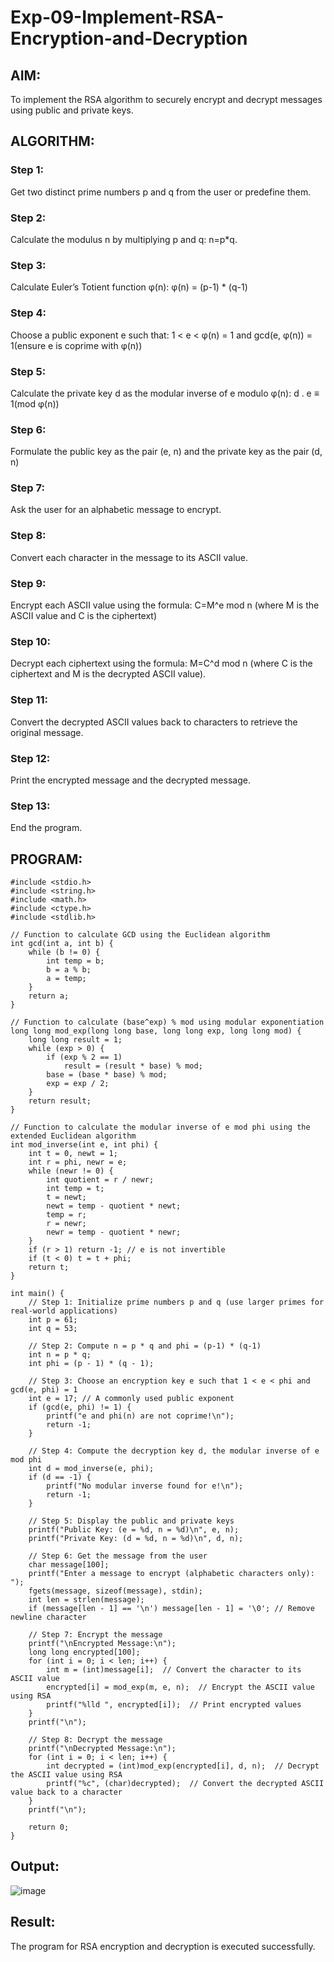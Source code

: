 # Exp-09-Implement-RSA-Encryption-and-Decryption

## AIM:

To implement the RSA algorithm to securely encrypt and decrypt messages using public and private keys.

## ALGORITHM:

### Step 1: 
Get two distinct prime numbers p and q from the user or predefine them. 
### Step 2: 
Calculate the modulus n by multiplying p and q: n=p*q.
### Step 3:
Calculate Euler’s Totient function φ(n): φ(n) = (p-1) * (q-1)
### Step 4:
Choose a public exponent e such that: 1 < e < φ(n) = 1 and gcd(e, φ(n)) = 1(ensure e is coprime with φ(n))
### Step 5:
Calculate the private key d as the modular inverse of e modulo φ(n): d . e ≡ 1(mod φ(n))
### Step 6:
Formulate the public key as the pair (e, n) and the private key as the pair (d, n)
### Step 7:
Ask the user for an alphabetic message to encrypt.
### Step 8:
Convert each character in the message to its ASCII value.
### Step 9:
Encrypt each ASCII value using the formula: C=M^e mod n (where M is the ASCII value and C is the ciphertext)
### Step 10:
Decrypt each ciphertext using the formula: M=C^d mod n (where C is the ciphertext and M is the decrypted ASCII value).
### Step 11:
Convert the decrypted ASCII values back to characters to retrieve the original message. 
### Step 12:
Print the encrypted message and the decrypted message.
### Step 13:
End the program.

## PROGRAM:
```
#include <stdio.h>
#include <string.h>
#include <math.h>
#include <ctype.h>
#include <stdlib.h>

// Function to calculate GCD using the Euclidean algorithm
int gcd(int a, int b) {
    while (b != 0) {
        int temp = b;
        b = a % b;
        a = temp;
    }
    return a;
}

// Function to calculate (base^exp) % mod using modular exponentiation
long long mod_exp(long long base, long long exp, long long mod) {
    long long result = 1;
    while (exp > 0) {
        if (exp % 2 == 1)
            result = (result * base) % mod;
        base = (base * base) % mod;
        exp = exp / 2;
    }
    return result;
}

// Function to calculate the modular inverse of e mod phi using the extended Euclidean algorithm
int mod_inverse(int e, int phi) {
    int t = 0, newt = 1;
    int r = phi, newr = e;
    while (newr != 0) {
        int quotient = r / newr;
        int temp = t;
        t = newt;
        newt = temp - quotient * newt;
        temp = r;
        r = newr;
        newr = temp - quotient * newr;
    }
    if (r > 1) return -1; // e is not invertible
    if (t < 0) t = t + phi;
    return t;
}

int main() {
    // Step 1: Initialize prime numbers p and q (use larger primes for real-world applications)
    int p = 61;
    int q = 53;
    
    // Step 2: Compute n = p * q and phi = (p-1) * (q-1)
    int n = p * q;
    int phi = (p - 1) * (q - 1);

    // Step 3: Choose an encryption key e such that 1 < e < phi and gcd(e, phi) = 1
    int e = 17; // A commonly used public exponent
    if (gcd(e, phi) != 1) {
        printf("e and phi(n) are not coprime!\n");
        return -1;
    }

    // Step 4: Compute the decryption key d, the modular inverse of e mod phi
    int d = mod_inverse(e, phi);
    if (d == -1) {
        printf("No modular inverse found for e!\n");
        return -1;
    }

    // Step 5: Display the public and private keys
    printf("Public Key: (e = %d, n = %d)\n", e, n);
    printf("Private Key: (d = %d, n = %d)\n", d, n);

    // Step 6: Get the message from the user
    char message[100];
    printf("Enter a message to encrypt (alphabetic characters only): ");
    fgets(message, sizeof(message), stdin);
    int len = strlen(message);
    if (message[len - 1] == '\n') message[len - 1] = '\0'; // Remove newline character

    // Step 7: Encrypt the message
    printf("\nEncrypted Message:\n");
    long long encrypted[100];
    for (int i = 0; i < len; i++) {
        int m = (int)message[i];  // Convert the character to its ASCII value
        encrypted[i] = mod_exp(m, e, n);  // Encrypt the ASCII value using RSA
        printf("%lld ", encrypted[i]);  // Print encrypted values
    }
    printf("\n");

    // Step 8: Decrypt the message
    printf("\nDecrypted Message:\n");
    for (int i = 0; i < len; i++) {
        int decrypted = (int)mod_exp(encrypted[i], d, n);  // Decrypt the ASCII value using RSA
        printf("%c", (char)decrypted);  // Convert the decrypted ASCII value back to a character
    }
    printf("\n");

    return 0;
}
```
## Output:

![image](https://github.com/user-attachments/assets/62aa6b27-f721-44a2-8272-dfe562d5c1f3)


## Result:
The program for RSA encryption and decryption is executed successfully.
